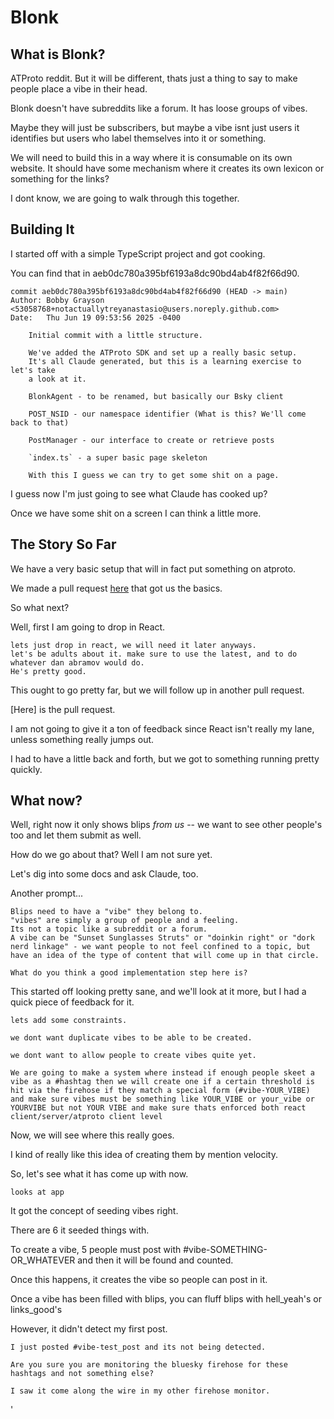 # Blonk

## What is Blonk?
ATProto reddit.
But it will be different, thats just a thing to say to make people place a vibe in their head.

Blonk doesn't have subreddits like a forum. It has loose groups of vibes.

Maybe they will just be subscribers, but maybe a vibe isnt just users it identifies but users who label themselves into it or something.

We will need to build this in a way where it is consumable on its own website.
It should have some mechanism where it creates its own lexicon or something for the links?

I dont know, we are going to walk through this together.

## Building It
I started off with a simple TypeScript project and got cooking.

You can find that in aeb0dc780a395bf6193a8dc90bd4ab4f82f66d90.

```
commit aeb0dc780a395bf6193a8dc90bd4ab4f82f66d90 (HEAD -> main)
Author: Bobby Grayson <53058768+notactuallytreyanastasio@users.noreply.github.com>
Date:   Thu Jun 19 09:53:56 2025 -0400

    Initial commit with a little structure.

    We've added the ATProto SDK and set up a really basic setup.
    It's all Claude generated, but this is a learning exercise to let's take
    a look at it.

    BlonkAgent - to be renamed, but basically our Bsky client

    POST_NSID - our namespace identifier (What is this? We'll come back to that)

    PostManager - our interface to create or retrieve posts

    `index.ts` - a super basic page skeleton

    With this I guess we can try to get some shit on a page.
```

I guess now I'm just going to see what Claude has cooked up?

Once we have some shit on a screen I can think a little more.

## The Story So Far
We have a very basic setup that will in fact put something on atproto.

We made a pull request [here](https://github.com/notactuallytreyanastasio/blonk/pull/1) that got us the basics.

So what next?

Well, first I am going to drop in React.

```
lets just drop in react, we will need it later anyways.
let's be adults about it. make sure to use the latest, and to do whatever dan abramov would do.
He's pretty good.
```

This ought to go pretty far, but we will follow up in another pull request.

[Here] is the pull request.

I am not going to give it a ton of feedback since React isn't really my lane, unless something really jumps out.

I had to have a little back and forth, but we got to something running pretty quickly.

## What now?
Well, right now it only shows blips _from us_ -- we want to see other people's too and let them submit as well.

How do we go about that? 
Well I am not sure yet.

Let's dig into some docs and ask Claude, too.

Another prompt...

```
Blips need to have a "vibe" they belong to.
"vibes" are simply a group of people and a feeling.
Its not a topic like a subreddit or a forum.
A vibe can be "Sunset Sunglasses Struts" or "doinkin right" or "dork nerd linkage" - we want people to not feel confined to a topic, but have an idea of the type of content that will come up in that circle.

What do you think a good implementation step here is?
```

This started off looking pretty sane, and we'll look at it more, but I had a quick piece of feedback for it.

```
lets add some constraints.

we dont want duplicate vibes to be able to be created.

we dont want to allow people to create vibes quite yet.

We are going to make a system where instead if enough people skeet a vibe as a #hashtag then we will create one if a certain threshold is hit via the firehose if they match a special form (#vibe-YOUR_VIBE) and make sure vibes must be something like YOUR_VIBE or your_vibe or YOURVIBE but not YOUR VIBE and make sure thats enforced both react client/server/atproto client level
```

Now, we will see where this really goes.

I kind of really like this idea of creating them by mention velocity.

So, let's see what it has come up with now.

`looks at app`

It got the concept of seeding vibes right.

There are 6 it seeded things with.

To create a vibe, 5 people must post with #vibe-SOMETHING-OR_WHATEVER and then it will be found and counted.

Once this happens, it creates the vibe so people can post in it.

Once a vibe has been filled with blips, you can fluff blips with hell_yeah's or links_good's

However, it didn't detect my first post.

```
I just posted #vibe-test_post and its not being detected.

Are you sure you are monitoring the bluesky firehose for these hashtags and not something else?

I saw it come along the wire in my other firehose monitor.
```


'

